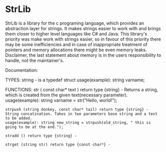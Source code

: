 # StrLib
StrLib is a library for the c programing language, which provides an abstraction layer for strings.
It makes strings easier to work with and brings them closer to higher level languages like C# and Java.
This library's priority was make work with strings easier, so in favour of this priority there may be 
some inefficiencies and in case of inappropriate treatment of pointers and memory allocations there 
might be even memory leaks.
Disclaimer, the last statement about memory is in the users responsibility to handle, not the maintainer's.

Documentation:

TYPES:
    string - is a typedef struct
    usage(example): string varname; 


FUNCTIONS:
    str ( const char* text ) return type {string} - Returns a string, which is created from the given text(necessary parameter).
    usage(example): string varname = str("Hello, world!");

    strpush (string donkey, const char* tail) return type {string} - String concatination. Takes in two parameters base string and a text to be added.
    usage(example): string new_string = strpush(old_string, " this is going to be at the end.");  

    stradd () return type {string} - 

    strget (string str) return type {const char*} - 

